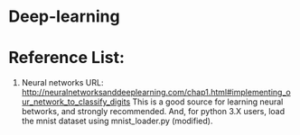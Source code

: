 # Deep-learning

# Reference List:
1. Neural networks
URL: http://neuralnetworksanddeeplearning.com/chap1.html#implementing_our_network_to_classify_digits
This is a good source for learning neural betworks, and strongly recommended.
And, for python 3.X users, load the mnist dataset using mnist_loader.py (modified).
